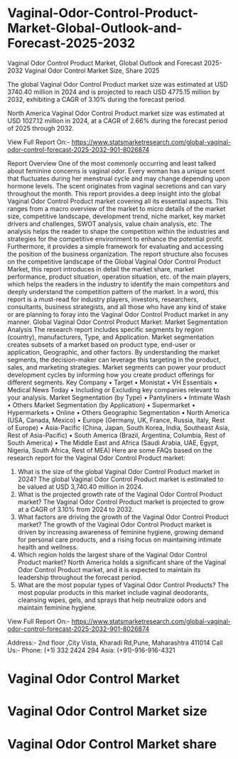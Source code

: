 # Vaginal-Odor-Control-Product-Market-Global-Outlook-and-Forecast-2025-2032

Vaginal Odor Control Product Market, Global Outlook and Forecast 2025-2032
Vaginal Odor Control Market Size, Share 2025


The global Vaginal Odor Control Product market size was estimated at USD 3740.40 million in 2024 and is projected to reach USD 4775.15 million by 2032, exhibiting a CAGR of 3.10% during the forecast period.

North America Vaginal Odor Control Product market size was estimated at USD 1027.12 million in 2024, at a CAGR of 2.66% during the forecast period of 2025 through 2032.
 
View Full Report On:- https://www.statsmarketresearch.com/global-vaginal-odor-control-forecast-2025-2032-901-8026874

Report Overview
One of the most commonly occurring and least talked about feminine concerns is vaginal odor. Every woman has a unique scent that fluctuates during her menstrual cycle and may change depending upon hormone levels. The scent originates from vaginal secretions and can vary throughout the month.
This report provides a deep insight into the global Vaginal Odor Control Product market covering all its essential aspects. This ranges from a macro overview of the market to micro details of the market size, competitive landscape, development trend, niche market, key market drivers and challenges, SWOT analysis, value chain analysis, etc.
The analysis helps the reader to shape the competition within the industries and strategies for the competitive environment to enhance the potential profit. Furthermore, it provides a simple framework for evaluating and accessing the position of the business organization. The report structure also focuses on the competitive landscape of the Global Vaginal Odor Control Product Market, this report introduces in detail the market share, market performance, product situation, operation situation, etc. of the main players, which helps the readers in the industry to identify the main competitors and deeply understand the competition pattern of the market.
In a word, this report is a must-read for industry players, investors, researchers, consultants, business strategists, and all those who have any kind of stake or are planning to foray into the Vaginal Odor Control Product market in any manner.
Global Vaginal Odor Control Product Market: Market Segmentation Analysis
The research report includes specific segments by region (country), manufacturers, Type, and Application. Market segmentation creates subsets of a market based on product type, end-user or application, Geographic, and other factors. By understanding the market segments, the decision-maker can leverage this targeting in the product, sales, and marketing strategies. Market segments can power your product development cycles by informing how you create product offerings for different segments.
Key Company
•	Target
•	Monistat
•	VH Essentials
•	Medical News Today
•	Including or Excluding key companies relevant to your analysis.
Market Segmentation (by Type)
•	Pantyliners
•	Intimate Wash
•	Others
Market Segmentation (by Application)
•	Supermarket
•	Hypermarkets
•	Online
•	Others
Geographic Segmentation
•	North America (USA, Canada, Mexico)
•	Europe (Germany, UK, France, Russia, Italy, Rest of Europe)
•	Asia-Pacific (China, Japan, South Korea, India, Southeast Asia, Rest of Asia-Pacific)
•	South America (Brazil, Argentina, Columbia, Rest of South America)
•	The Middle East and Africa (Saudi Arabia, UAE, Egypt, Nigeria, South Africa, Rest of MEA)
Here are some FAQs based on the research report for the Vaginal Odor Control Product market:
1. What is the size of the global Vaginal Odor Control Product market in 2024?
The global Vaginal Odor Control Product market is estimated to be valued at USD 3,740.40 million in 2024.
2. What is the projected growth rate of the Vaginal Odor Control Product market?
The Vaginal Odor Control Product market is projected to grow at a CAGR of 3.10% from 2024 to 2032.
3. What factors are driving the growth of the Vaginal Odor Control Product market?
The growth of the Vaginal Odor Control Product market is driven by increasing awareness of feminine hygiene, growing demand for personal care products, and a rising focus on maintaining intimate health and wellness.
4. Which region holds the largest share of the Vaginal Odor Control Product market?
North America holds a significant share of the Vaginal Odor Control Product market, and it is expected to maintain its leadership throughout the forecast period.
5. What are the most popular types of Vaginal Odor Control Products?
The most popular products in this market include vaginal deodorants, cleansing wipes, gels, and sprays that help neutralize odors and maintain feminine hygiene.

View Full Report On:- https://www.statsmarketresearch.com/global-vaginal-odor-control-forecast-2025-2032-901-8026874

Address:- 2nd floor ,City Vista, Kharadi Rd,Pune, Maharashtra 411014
Call Us:- Phone: (+1) 332 2424 294
                Asia: (+91)-916-916-4321

# Vaginal Odor Control Market
# Vaginal Odor Control Market size
# Vaginal Odor Control Market share
